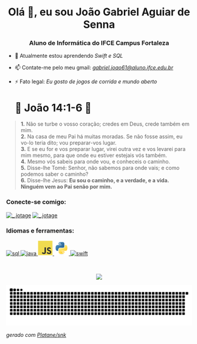 <h1 align="center">Olá 👋, eu sou João Gabriel Aguiar de Senna</h1>
<h3 align="center">Aluno de Informática do IFCE Campus Fortaleza</h3>

- 🌱 Atualmente estou aprendendo *Swift e SQL*

- 📫 Contate-me pelo meu gmail: *gabriel.joao61@aluno.ifce.edu.br*

- ⚡ Fato legal: *Eu gosto de jogos de corrida e mundo aberto*

  # 🌿 **João 14:1-6** 🌿

> **1.** Não se turbe o vosso coração; credes em Deus, crede também em mim.  
> **2.** Na casa de meu Pai há muitas moradas. Se não fosse assim, eu vo-lo teria dito; vou preparar-vos lugar.  
> **3.** E se eu for e vos preparar lugar, virei outra vez e vos levarei para mim mesmo, para que onde eu estiver estejais vós também.  
> **4.** Mesmo vós sabeis para onde vou, e conheceis o caminho.  
> **5.** Disse-lhe Tomé: Senhor, não sabemos para onde vais; e como podemos saber o caminho?  
> **6.** Disse-lhe Jesus: **Eu sou o caminho, e a verdade, e a vida. Ninguém vem ao Pai senão por mim.**


<h3 align="left"> Conecte-se comigo:</h3>
<p align="left">
<a href="https://instagram.com/_.jotage" target="blank"><img align="center" src="https://icons.iconarchive.com/icons/designbolts/free-instagram/256/Active-Instagram-3-icon.png" alt="_.jotage" height="30" width="30" /></a>
<a href="https://jotage.netlify.app" target="blank"><img align="center" src="https://images.vexels.com/media/users/3/205565/isolated/preview/06e9efa04344b1363ec1eb57f393bf44-icone-de-cursor-do-site.png" alt="_.jotage" height="36" width="40" /></a>
</p>

<h3 align="left">Idiomas e ferramentas:</h3>
<p align="left"> 
  <a href="https://www.sqlite.org/" target="_blank" rel="noreferrer"> 
    <img src="https://cdn.worldvectorlogo.com/logos/sqlite.svg" alt="sql" width="40" height="40"/> 
  </a> 
  <a href="https://www.java.com" target="_blank" rel="noreferrer"> 
    <img src="https://icons.iconarchive.com/icons/tatice/cristal-intense/128/Java-icon.png" alt="java" width="40" height="40"/> 
  </a> 
  <a href="https://developer.mozilla.org/en-US/docs/Web/JavaScript" target="_blank" rel="noreferrer"> 
    <img src="https://raw.githubusercontent.com/devicons/devicon/master/icons/javascript/javascript-original.svg" alt="javascript" width="40" height="40"/> 
  </a> 
  <a href="https://www.python.org" target="_blank" rel="noreferrer"> 
    <img src="https://raw.githubusercontent.com/devicons/devicon/master/icons/python/python-original.svg" alt="python" width="40" height="40"/>
  </a>
  <a href="https://www.apple.com/br/swift/" target="_blank" rel="noreferrer"> 
    <img src="https://cdn-icons-png.flaticon.com/128/5968/5968371.png" alt="swift" width="40" height="40"/> 
  </a>
</p>


<div align="center">
<br>
<p align="center"><img width="21%" align="center" src="https://profile-counter.glitch.me/Jot4g3/count.svg" /></p> 
</div>

<picture>
  <source media="(prefers-color-scheme: dark)" srcset="https://raw.githubusercontent.com/Jot4g3/Jot4g3/output/github-contribution-grid-snake-dark.svg">
  <img alt="github contribution grid snake animation" src="https://raw.githubusercontent.com/Jot4g3/Jot4g3/output/github-contribution-grid-snake.svg">
</picture>

_gerado com [Platane/snk](https://github.com/Platane/snk)_
